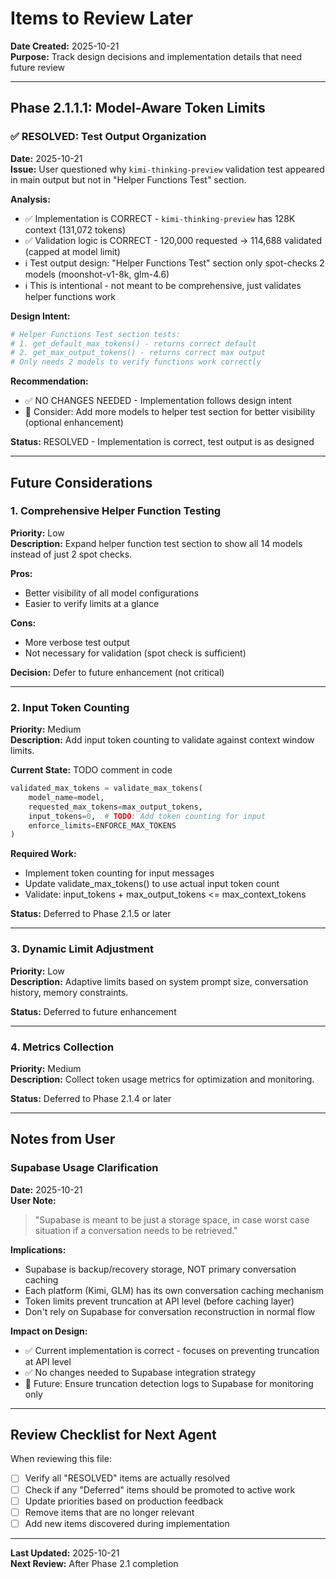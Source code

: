 # Items to Review Later

**Date Created:** 2025-10-21  
**Purpose:** Track design decisions and implementation details that need future review

---

## Phase 2.1.1.1: Model-Aware Token Limits

### ✅ RESOLVED: Test Output Organization
**Date:** 2025-10-21  
**Issue:** User questioned why `kimi-thinking-preview` validation test appeared in main output but not in "Helper Functions Test" section.

**Analysis:**
- ✅ Implementation is CORRECT - `kimi-thinking-preview` has 128K context (131,072 tokens)
- ✅ Validation logic is CORRECT - 120,000 requested → 114,688 validated (capped at model limit)
- ℹ️ Test output design: "Helper Functions Test" section only spot-checks 2 models (moonshot-v1-8k, glm-4.6)
- ℹ️ This is intentional - not meant to be comprehensive, just validates helper functions work

**Design Intent:**
```python
# Helper Functions Test section tests:
# 1. get_default_max_tokens() - returns correct default
# 2. get_max_output_tokens() - returns correct max output
# Only needs 2 models to verify functions work correctly
```

**Recommendation:**
- ✅ NO CHANGES NEEDED - Implementation follows design intent
- 📝 Consider: Add more models to helper test section for better visibility (optional enhancement)

**Status:** RESOLVED - Implementation is correct, test output is as designed

---

## Future Considerations

### 1. Comprehensive Helper Function Testing
**Priority:** Low  
**Description:** Expand helper function test section to show all 14 models instead of just 2 spot checks.

**Pros:**
- Better visibility of all model configurations
- Easier to verify limits at a glance

**Cons:**
- More verbose test output
- Not necessary for validation (spot check is sufficient)

**Decision:** Defer to future enhancement (not critical)

---

### 2. Input Token Counting
**Priority:** Medium  
**Description:** Add input token counting to validate against context window limits.

**Current State:** TODO comment in code
```python
validated_max_tokens = validate_max_tokens(
    model_name=model,
    requested_max_tokens=max_output_tokens,
    input_tokens=0,  # TODO: Add token counting for input
    enforce_limits=ENFORCE_MAX_TOKENS
)
```

**Required Work:**
- Implement token counting for input messages
- Update validate_max_tokens() to use actual input token count
- Validate: input_tokens + max_output_tokens <= max_context_tokens

**Status:** Deferred to Phase 2.1.5 or later

---

### 3. Dynamic Limit Adjustment
**Priority:** Low  
**Description:** Adaptive limits based on system prompt size, conversation history, memory constraints.

**Status:** Deferred to future enhancement

---

### 4. Metrics Collection
**Priority:** Medium  
**Description:** Collect token usage metrics for optimization and monitoring.

**Status:** Deferred to Phase 2.1.4 or later

---

## Notes from User

### Supabase Usage Clarification
**Date:** 2025-10-21  
**User Note:**
> "Supabase is meant to be just a storage space, in case worst case situation if a conversation needs to be retrieved."

**Implications:**
- Supabase is backup/recovery storage, NOT primary conversation caching
- Each platform (Kimi, GLM) has its own conversation caching mechanism
- Token limits prevent truncation at API level (before caching layer)
- Don't rely on Supabase for conversation reconstruction in normal flow

**Impact on Design:**
- ✅ Current implementation is correct - focuses on preventing truncation at API level
- ✅ No changes needed to Supabase integration strategy
- 📝 Future: Ensure truncation detection logs to Supabase for monitoring only

---

## Review Checklist for Next Agent

When reviewing this file:
- [ ] Verify all "RESOLVED" items are actually resolved
- [ ] Check if any "Deferred" items should be promoted to active work
- [ ] Update priorities based on production feedback
- [ ] Remove items that are no longer relevant
- [ ] Add new items discovered during implementation

---

**Last Updated:** 2025-10-21  
**Next Review:** After Phase 2.1 completion

